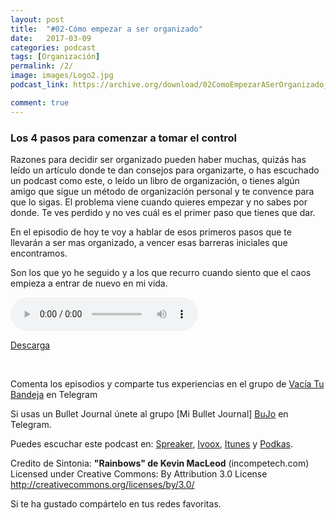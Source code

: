 ```yaml
---
layout: post
title:  "#02-Cómo empezar a ser organizado"
date:   2017-03-09 
categories: podcast 
tags: [Organización]
permalink: /2/
image: images/Logo2.jpg
podcast_link: https://archive.org/download/02ComoEmpezarASerOrganizado_201704/02-Como%20empezar%20a%20ser%20organizado.mp3

comment: true
---
```


### Los 4 pasos para comenzar a tomar el control
Razones para decidir ser organizado pueden haber muchas, quizás has leído un artículo donde te dan consejos para organizarte, o has escuchado un podcast como este, o leído un libro de organización, o tienes algún amigo que sigue un método de organización personal y te convence para que lo sigas. El problema viene cuando quieres empezar y no sabes por donde. Te ves perdido y no ves cuál es el primer paso que tienes que dar. 

En el episodio de hoy te voy a hablar de esos primeros pasos que te llevarán a ser mas organizado, a vencer esas barreras iniciales que encontramos.

Son los que yo he seguido y a los que recurro cuando siento que el caos empieza a entrar de nuevo en mi vida.


<audio controls>
  <source src="https://archive.org/download/02ComoEmpezarASerOrganizado_201704/02-Como%20empezar%20a%20ser%20organizado.mp3" type="audio/mpeg">
Your browser does not support the audio element.
</audio>

[Descarga][mp3]

<br/>

Comenta los episodios y comparte tus experiencias en el grupo de [Vacía Tu Bandeja][Telegram] en Telegram

Si usas un Bullet Journal únete al grupo [Mi Bullet Journal] [BuJo] en Telegram.

Puedes escuchar este podcast en:
[Spreaker][Spreaker], [Ivoox][Ivoox], [Itunes][Itunes] y [Podkas][Podkas]. 


Credito de Sintonia:
**"Rainbows" de Kevin MacLeod** (incompetech.com)
Licensed under Creative Commons: By Attribution 3.0 License
http://creativecommons.org/licenses/by/3.0/

Si te ha gustado compártelo en tus redes favoritas.

[TapeWrite]: https://tapewrite.com/@vacia_tu_bandeja/
[Spreaker]: https://www.spreaker.com/show/2177636
[Ivoox]: http://www.ivoox.com/podcast-vacia-tu-bandeja_sq_f1388960_1.html
[Itunes]: https://itunes.apple.com/es/podcast/vac%C3%ADa-tu-bandeja/id1212390900?mt=2
[Podkas]: http://www.podkas.com/directorio/vacia-tu-bandeja-de-lormez16/
[Telegram]: http://t.me/Vaciatubandeja 
[BuJo]: http://t.me/miBulletJournal
[mp3]: https://archive.org/download/02ComoEmpezarASerOrganizado_201704/02-Como%20empezar%20a%20ser%20organizado.mp3